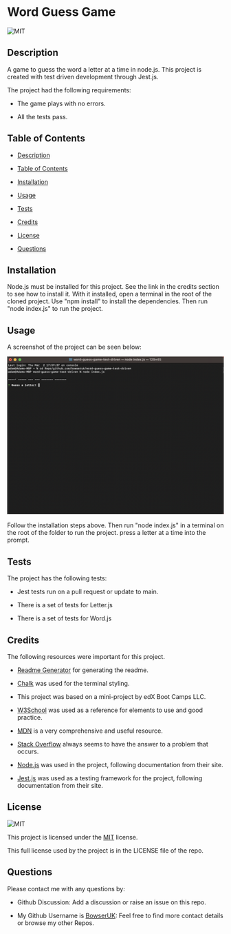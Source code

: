 # Word Guess Game

![MIT](https://img.shields.io/badge/License-MIT-brightgreen.svg)

## Description

A game to guess the word a letter at a time in node.js. This project is created with test driven development through Jest.js.

The project had the following requirements:

- The game plays with no errors.

- All the tests pass.

## Table of Contents

- [Description](#description)

- [Table of Contents](#table-of-contents)

- [Installation](#installation)

- [Usage](#usage)

- [Tests](#tests)

- [Credits](#credits)

- [License](#license)

- [Questions](#questions)

## Installation

Node.js must be installed for this project. See the link in the credits section to see how to install it. With it installed, open a terminal in the root of the cloned project. Use "npm install"  to install the dependencies. Then run "node index.js" to run the project.

## Usage

A screenshot of the project can be seen below:

![Screenshot](./assets/images/screenshot.png)

Follow the installation steps above. Then run "node index.js" in a terminal on the root of the folder to run the project. press a letter at a time into the prompt.

## Tests

The project has the following tests:

- Jest tests run on a pull request or update to main.

- There is a set of tests for Letter.js

- There is a set of tests for Word.js

## Credits

The following resources were important for this project.

- [Readme Generator](https://github.com/bowseruk/readme-generator-nodejs) for generating the readme.

- [Chalk](https://github.com/chalk/chalk) was used for the terminal styling.

- This project was based on a mini-project by edX Boot Camps LLC.

- [W3School](https://www.w3schools.com/) was used as a reference for elements to use and good practice.

- [MDN](https://developer.mozilla.org/en-US/) is a very comprehensive and useful resource.

- [Stack Overflow](https://stackoverflow.com/) always seems to have the answer to a problem that occurs.

- [Node.js](https://nodejs.org/) was used in the project, following documentation from their site.

- [Jest.js](https://jestjs.io/) was used as a testing framework for the project, following documentation from their site.

## License

![MIT](https://img.shields.io/badge/License-MIT-brightgreen.svg)

This project is licensed under the [MIT](https://opensource.org/licenses/MIT) license.

This full license used by the project is in the LICENSE file of the repo.

## Questions

Please contact me with any questions by:

- Github Discussion: Add a discussion or raise an issue on this repo.

- My Github Username is [BowserUK](https://github.com/bowseruk): Feel free to find more contact details or browse my other Repos.